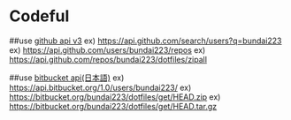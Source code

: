 # Codeful

##use [github api v3][github_api]
    ex) https://api.github.com/search/users?q=bundai223
    ex) https://api.github.com/users/bundai223/repos
    ex) https://api.github.com/repos/bundai223/dotfiles/zipall

##use [bitbucket api][bitbucket_api][(日本語)][bitbucket_api_jp]
    ex) https://api.bitbucket.org/1.0/users/bundai223/
    ex) https://bitbucket.org/bundai223/dotfiles/get/HEAD.zip
    ex) https://bitbucket.org/bundai223/dotfiles/get/HEAD.tar.gz

<!-- URL -->
[github_api]: https://developer.github.com/v3/
[bitbucket_api]: https://api.bitbucket.org/
[bitbucket_api_jp]: https://confluence.atlassian.co.jp/pages/viewpage.action?pageId=33687485
